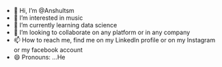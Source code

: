 - 👋 Hi, I’m @Anshultsm
- 👀 I’m interested in music
- 🌱 I’m currently learning data science 
- 💞️ I’m looking to collaborate on any platform or in any company 
- 📫 How to reach me, find me on my LinkedIn profile or on my Instagram or my facebook account 
- 😄 Pronouns: ...He

<!---
Anshultsm/Anshultsm is a ✨ special ✨ repository because its `README.md` (this file) appears on your GitHub profile.
You can click the Preview link to take a look at your changes.
--->
